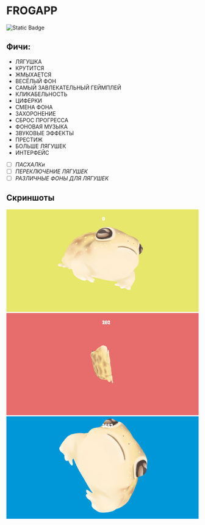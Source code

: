 # FROGAPP
![Static Badge](https://img.shields.io/badge/2025-brown?style=plastic&label=%D0%9B%D1%83%D1%87%D1%88%D0%B5%D0%B5%20%D0%B4%D0%B5%D1%80%D1%8C%D0%BC%D0%BE%20%D0%B3%D0%BE%D0%B4%D0%B0)

## Фичи:
- ЛЯГУШКА
- КРУТИТСЯ
- ЖМЫХАЕТСЯ
- ВЕСЁЛЫЙ ФОН
- САМЫЙ ЗАВЛЕКАТЕЛЬНЫЙ ГЕЙМПЛЕЙ  
- КЛИКАБЕЛЬНОСТЬ
- ЦИФЕРКИ
- СМЕНА ФОНА
- ЗАХОРОНЕНИЕ
- СБРОС ПРОГРЕССА
- ФОНОВАЯ МУЗЫКА
- ЗВУКОВЫЕ ЭФФЕКТЫ
- ПРЕСТИЖ
- БОЛЬШЕ ЛЯГУШЕК
- ИНТЕРФЕЙС
- [ ] *ПАСХАЛКи*
- [ ] *ПЕРЕКЛЮЧЕНИЕ ЛЯГУШЕК*
- [ ] *РАЗЛИЧНЫЕ ФОНЫ ДЛЯ ЛЯГУШЕК*

## Скриншоты
![FROG 1](docs/1.png)
![FROG 2](docs/2.png)
![FROG 3](docs/3.png)